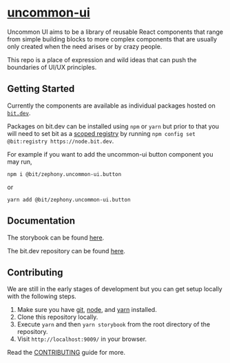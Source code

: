 # [uncommon-ui](https://https://zephony.github.io/uncommon-ui/)

Uncommon UI aims to be a library of reusable React components that range from simple building blocks to more complex components that are usually only created when the need arises or by crazy people.

This repo is a place of expression and wild ideas that can push the boundaries of UI/UX principles.

## Getting Started

Currently the components are available as individual packages hosted on [`bit.dev`](https://bit.dev/zephony/uncommon-ui).

Packages on bit.dev can be installed using `npm` or `yarn` but prior to that you will need to set bit as a [scoped registry](https://docs.bit.dev/docs/installing-components#configuring-bit-registry) by running `npm config set @bit:registry https://node.bit.dev`.

For example if you want to add the uncommon-ui button component you may run,

```
npm i @bit/zephony.uncommon-ui.button
```

or

```
yarn add @bit/zephony.uncommon-ui.button
```

## Documentation

The storybook can be found [here](https://https://zephony.github.io/uncommon-ui/).

The bit.dev repository can be found [here](https://bit.dev/zephony/uncommon-ui).

## Contributing

We are still in the early stages of development but you can get setup locally with the following steps.

1. Make sure you have [git](https://git-scm.com/), [node](https://nodejs.org/), and [yarn](https://classic.yarnpkg.com/en/docs/install) installed.
2. Clone this repository locally.
3. Execute `yarn` and then `yarn storybook` from the root directory of the repository.
4. Visit `http://localhost:9009/` in your browser.

Read the [CONTRIBUTING](https://github.com/Zephony/uncommon-ui/blob/master/README.md) guide for more.
